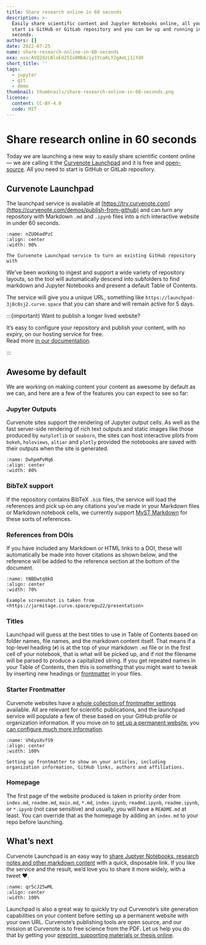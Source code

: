 ```yaml
---
title: Share research online in 60 seconds
description: >-
  Easily share scientific content and Jupyter Notebooks online, all you need to
  start is GitHub or GitLab repository and you can be up and running in 60
  seconds.
authors: []
date: 2022-07-25
name: share-research-online-in-60-seconds
oxa: oxa:AVQ2dzLNloEd25Io8NbA/iy1YcaKLY2gAeLj1iYdX
short_title: ''
tags:
  - jupyter
  - git
  - demo
thumbnail: thumbnails/share-research-online-in-60-seconds.png
license:
  content: CC-BY-4.0
  code: MIT
---
```


# Share research online in 60 seconds

Today we are launching a new way to easily share scientific content online — we are calling it the [Curvenote Launchpad](https://curvenote.com/demos/publish-from-github) and it is free and [open-source](https://github.com/curvenote/curvenote). All you need to start is GitHub or GitLab repository.

## Curvenote Launchpad

The launchpad service is available at [https://try.curvenote.com](https://curvenote.com/demos/publish-from-github) and can turn any repository with Markdown `.md` and `.ipynb` files into a rich interactive website in under 60 seconds.

```{figure} images/AVQ2dzLNloEd25Io8NbA-oitnKdqykoo6QDUMWBWP-v1.png
:name: nZUO6adPzC
:align: center
:width: 90%

The Curvenote Launchpad service to turn an existing GitHub repository with
```

We’ve been working to ingest and support a wide variety of repository layouts, so the tool will automatically descend into subfolders to find markdown and Jupyter Notebooks and present a default Table of Contents.

The service will give you a unique URL, something like `https://launchpad-3j8c8sj2.curve.space` that you can share and will remain active for 5 days.

:::{important} Want to publish a longer lived website?

It’s easy to configure your repository and publish your content, with no expiry, on our hosting service for free.\
Read more [in our documentation](https://curvenote.com/docs/web/launchpad).

:::

## Awesome by default

We are working on making content your content as awesome by default as we can, and here are a few of the features you can expect to see so far:

### Jupyter Outputs

Curvenote sites support the rendering of Jupyter output cells. As well as the fast server-side rendering of rich text outputs and static images like those produced by `matplotlib` or `seaborn`, the sites can host interactive plots from `bokeh`, `holoviews`, `altiar` and `plotly` provided the notebooks are saved with their outputs when the site is generated.

```{figure} images/AVQ2dzLNloEd25Io8NbA-TBtZfe20VjEYTaVJ4lmI-v1.png
:name: DwhpmPvMq6
:align: center
:width: 80%
```

### BibTeX support

If the repository contains BibTeX `.bib` files, the service will load the references and pick up on any citations you’ve made in your Markdown files or Markdown notebook cells, we currently support [MyST Markdown](https://mystmd.org) for these sorts of references.

### References from DOIs

If you have included any Markdown or HTML links to a DOI, these will automatically be made into hover citations as shown below, and the reference will be added to the reference section at the bottom of the document.

```{figure} images/AVQ2dzLNloEd25Io8NbA-PL1fwl8JPOlyP8daVjbK-v1.png
:name: tNBDwtq0kO
:align: center
:width: 70%

Example screenshot is taken from <https://jarmitage.curve.space/egu22/presentation>
```

### Titles

Launchpad will guess at the best titles to use in Table of Contents based on folder names, file names, and the markdown content itself. That means if a top-level heading (`#`) is at the top of your markdown `.md` file or in the first cell of your notebook, that is what will be picked up, and if not the filename will be parsed to produce a capitalized string. If you get repeated names in your Table of Contents, then this is something that you might want to tweak by inserting new headings or [frontmatter](https://curvenote.com/docs/web/frontmatter) in your files.

### Starter Frontmatter

Curvenote websites have a [whole collection of frontmatter settings](https://curvenote.com/docs/web/frontmatter) available. All are relevant for scientific publications, and the launchpad service will populate a few of these based on your GitHub profile or organization information. If you move on to [set up a permanent website](https://curvenote.com/docs/web/launchpad), you [can configure much more information](https://curvenote.com/docs/web/frontmatter).

```{figure} images/AVQ2dzLNloEd25Io8NbA-MVOQ7qqh0kdTiBCjn2YM-v1.png
:name: Vh6yoXvfS9
:align: center
:width: 100%

Setting up frontmatter to show on your articles, including organization information, GitHub links, authors and affiliations.
```

### Homepage

The first page of the website produced is taken in priority order from `index.md`, `readme.md`, `main.md`, `*.md`, `index.ipynb`, `readmd.ipynb`, `readme.ipynb`, or `*.ipynb` (not case sensitive) and usually, you will have a `README.md` at least. You can override that as the homepage by adding an `index.md` to your repo before launching.

## What’s next

Curvenote Launchpad is an easy way to [share Juptyer Notebooks, research notes and other markdown content](https://curvenote.com/demos/publish-from-github) with a quick, disposable link. If you like the service and the result, we’d love you to share it more widely, with a tweet ❤️.

```{figure} images/AVQ2dzLNloEd25Io8NbA-YiV3owCpWrvhRxpbPDEb-v1.png
:name: qr5cJ25wML
:align: center
:width: 100%
```

Launchpad is also a great way to quickly try out Curvenote’s site generation capabilities on your content before setting up a permanent website with your own URL. Curvenote’s publishing tools are open source, and our mission at Curvenote is to free science from the PDF. Let us help you do that by getting your [preprint, supporting materials or thesis online](https://curvenote.com/docs/web).
